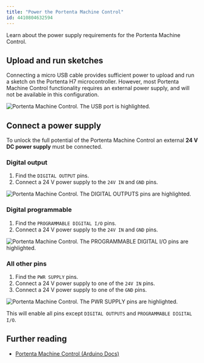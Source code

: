 ```yaml
---
title: "Power the Portenta Machine Control"
id: 4410804632594
---
```


Learn about the power supply requirements for the Portenta Machine Control.

## Upload and run sketches

Connecting a micro USB cable provides sufficient power to upload and run a sketch on the Portenta H7 microcontroller. However, most Portenta Machine Control functionality requires an external power supply, and will not be available in this configuration.

![Portenta Machine Control. The USB port is highlighted.](img/portenta-machine-control-highlight-usb.png)

## Connect a power supply

To unlock the full potential of the Portenta Machine Control an external **24 V DC power supply** must be connected.

### Digital output

1. Find the `DIGITAL OUTPUT` pins.
2. Connect a 24 V power supply to the `24V IN` and `GND` pins.

![Portenta Machine Control. The DIGITAL OUTPUTS pins are highlighted.](img/portenta-machine-control-highlight-digital-output.png)

### Digital programmable

1. Find the `PROGRAMMABLE DIGITAL I/O` pins.
2. Connect a 24 V power supply to the `24V IN` and `GND` pins.

![Portenta Machine Control. The PROGRAMMABLE DIGITAL I/O pins are highlighted.](img/portenta-machine-control-highlight-digital-io.png)

### All other pins

1. Find the `PWR SUPPLY` pins.
2. Connect a 24 V power supply to one of the `24V IN` pins.
3. Connect a 24 V power supply to one of the `GND` pins.

![Portenta Machine Control. The PWR SUPPLY pins are highlighted.](img/portenta-machine-control-highlight-pwr.png)

This will enable all pins except `DIGITAL OUTPUTS` and `PROGRAMMABLE DIGITAL I/O`.

## Further reading

* [Portenta Machine Control (Arduino Docs)](https://docs.arduino.cc/hardware/portenta-machine-control)
